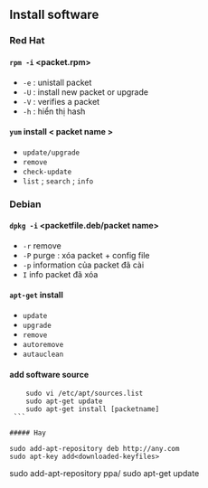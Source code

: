 ## Install software
### Red Hat
#### `rpm -i` <packet.rpm>
+ `-e` : unistall packet 
+ `-U` : install new packet or upgrade
+ `-V` : verifies a packet
+ `-h` : hiển thị hash 
#### `yum` install < packet name >
+ `update/upgrade`
+ `remove`
+ `check-update`
+ `list` ; `search` ; `info`

### Debian 
#### `dpkg -i` <packetfile.deb/packet name>
+ `-r` remove 
+ `-P` purge : xóa packet + config file
+ `-p` information của packet đã cài
+ `I` info packet đã xóa
#### `apt-get` install <packet name>
+ `update`
+ `upgrade`
+ `remove`
+ `autoremove`
+ `autauclean`
#### add software source
 ``` 
     sudo vi /etc/apt/sources.list
     sudo apt-get update
     sudo apt-get install [packetname]
  ```
 
 ##### Hay
  ```
    sudo add-apt-repository deb http://any.com
    sudo apt-key add<downloaded-keyfiles>
   sudo add-apt-repository ppa<lp-user>/<ppa-name>
    sudo apt-get update
   ```

